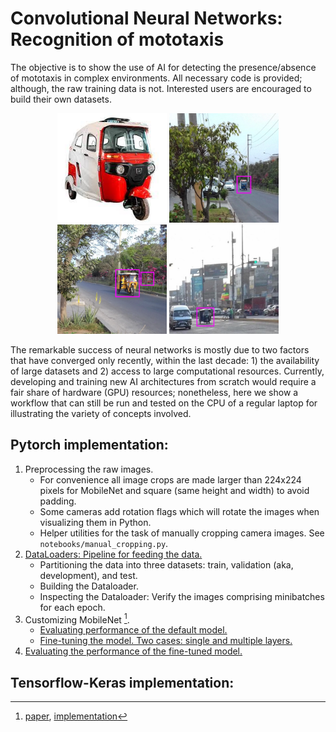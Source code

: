 # Convolutional Neural Networks: Recognition of mototaxis

The objective is to show the use of AI for detecting the presence/absence of mototaxis in complex environments. All necessary code is provided; although, the raw training data is not. Interested users are encouraged to build their own datasets.

<p align="middle">
  <img src="figures/mototaxi1.jpg" width="175" />
  <img src="figures/pic2.jpg" width="175" /> 
  <img src="figures/pic3.png" width="175" />
  <img src="figures/pic4.jpg" width="175" />
</p>

The remarkable success of neural networks is mostly due to two factors that have converged only recently, within the last decade: 1) the availability of large datasets and 2) access to large computational resources. Currently, developing and training new AI architectures from scratch would require a fair share of hardware (GPU) resources; nonetheless, here we show a workflow that can still be run and tested on the CPU of a regular laptop for illustrating the variety of concepts involved.

## Pytorch implementation:
1. Preprocessing the raw images.
    - For convenience all image crops are made larger than 224x224 pixels for MobileNet and square (same height and width) to avoid padding.
    - Some cameras add rotation flags which will rotate the images when visualizing them in Python.
    - Helper utilities for the task of manually cropping camera images. See `notebooks/manual_cropping.py`.
2. [DataLoaders: Pipeline for feeding the data.](http://nbviewer.ipython.org/urls/github.com//luis-agapito/AI_mototaxi/blob/main/notebooks/data_loaders.ipynb)
    - Partitioning the data into three datasets: train, validation (aka, development), and test.
    - Building the Dataloader.
    - Inspecting the Dataloader: Verify the images comprising minibatches for each epoch.
3. Customizing MobileNet [^1].
    - [Evaluating performance of the default model.](http://nbviewer.ipython.org/urls/github.com//luis-agapito/AI_mototaxi/blob/main/notebooks/default_model.ipynb)
    - [Fine-tuning the model. Two cases: single and multiple layers.](http://nbviewer.ipython.org/urls/github.com//luis-agapito/AI_mototaxi/blob/main/notebooks/custom_model_training.ipynb)
4. [Evaluating the performance of the fine-tuned model.](http://nbviewer.ipython.org/urls/github.com//luis-agapito/AI_mototaxi/blob/main/notebooks/custom_model_verification.ipynb)

## Tensorflow-Keras implementation:

[^1]: [paper](https://arxiv.org/abs/1801.04381), [implementation](https://pytorch.org/hub/pytorch_vision_mobilenet_v2/)